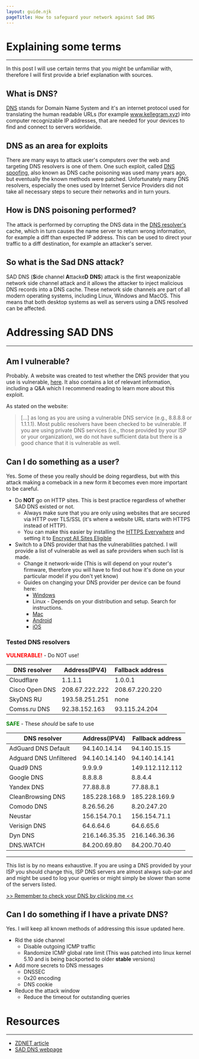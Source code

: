 ```yaml
---
layout: guide.njk
pageTitle: How to safeguard your network against Sad DNS
---
```


# Explaining some terms

---

In this post I will use certain terms that you might be unfamiliar with, therefore I will first provide a brief explanation with sources.

## What is DNS?

[DNS](https://en.wikipedia.org/wiki/Domain_Name_System) stands for Domain Name System and it's an internet protocol used for translating the human readable URLs (for example www.kellegram.xyz) into computer recognizable IP addresses, that are needed for your devices to find and connect to servers worldwide.

## DNS as an area for exploits

There are many ways to attack user's computers over the web and targeting DNS resolvers is one of them. One such exploit, called [DNS spoofing](https://en.wikipedia.org/wiki/DNS_spoofing), also known as DNS cache poisoning was used many years ago, but eventually the known methods were patched. Unfortunately many DNS resolvers, especially the ones used by Internet Service Providers did not take all necessary steps to secure their networks and in turn yours.

## How is DNS poisoning performed?

The attack is performed by corrupting the DNS data in the [DNS resolver's](https://en.wikipedia.org/wiki/Domain_Name_System#DNS_resolvers) cache, which in turn causes the name server to return wrong information, for example a diff than expected IP address. This can be used to direct your traffic to a diff destination, for example an attacker's server.

## So what is the Sad DNS attack?

SAD DNS (**S**ide channel **A**ttacke**D** **DNS**) attack is the first weaponizable network side channel attack and it allows the attacker to inject malicious DNS records into a DNS cache. These network side channels are part of all modern operating systems, including Linux, Windows and MacOS. This means that both desktop systems as well as servers using a DNS resolved can be affected.

# Addressing SAD DNS

---

## Am I vulnerable?

Probably. A website was created to test whether the DNS provider that you use is vulnerable, [here](https://789498207.www.saddns.net/). It also contains a lot of relevant information, including a Q&A which I recommend reading to learn more about this exploit.

As stated on the website:

> [...] as long as you are using a vulnerable DNS service (e.g., 8.8.8.8 or 1.1.1.1). Most public resolvers have been checked to be vulnerable. If you are using private DNS services (i.e., those provided by your ISP or your organization), we do not have sufficient data but there is a good chance that it is vulnerable as well.

## Can I do something as a user?

Yes. Some of these you really should be doing regardless, but with this attack making a comeback in a new form it becomes even more important to be careful.

- Do **NOT** go on HTTP sites. This is best practice regardless of whether SAD DNS existed or not.
  - Always make sure that you are only using websites that are secured via HTTP over TLS/SSL (it's where a website URL starts with HTTPS instead of HTTP).
  - You can make this easier by installing the [HTTPS Everywhere](https://www.eff.org/https-everywhere) and setting it to [Encrypt All Sites Eligible](https://i.imgur.com/E09Ejvq.png)
- Switch to a DNS provider that has the vulnerabilities patched. I will provide a list of vulnerable as well as safe providers when such list is made.
  - Change it network-wide (This is will depend on your router's firmware, therefore you will have to find out how it's done on your particular model if you don't yet know)
  - Guides on changing your DNS provider per device can be found here:
    - [Windows](https://www.windowscentral.com/how-change-your-pcs-dns-settings-windows-10)
    - Linux - Depends on your distribution and setup. Search for instructions.
    - [Mac](https://www.support.com/how-to/how-to-change-dns-settings-on-a-mac-10189)
    - [Android](https://www.androidpolice.com/2020/03/26/make-android-use-dns-server-choice/)
    - [iOS](https://gadgets.ndtv.com/mobiles/features/how-to-change-dns-server-on-iphone-ipad-or-ipod-touch-1671813)

### Tested DNS resolvers

<span style="color:red"> **VULNERABLE!**</span> - Do NOT use!

| DNS resolver   | Address(IPV4)  | Fallback address |
| -------------- | -------------- | ---------------- |
| Cloudflare     | 1.1.1.1        | 1.0.0.1          |
| Cisco Open DNS | 208.67.222.222 | 208.67.220.220   |
| SkyDNS RU      | 193.58.251.251 | none             |
| Comss.ru DNS   | 92.38.152.163  | 93.115.24.204    |

<span style="color:green"> **SAFE**</span> - These _should_ be safe to use

| DNS resolver           | Address(IPV4) | Fallback address |
| ---------------------- | ------------- | ---------------- |
| AdGuard DNS Default    | 94.140.14.14  | 94.140.15.15     |
| Adguard DNS Unfiltered | 94.140.14.140 | 94.140.14.141    |
| Quad9 DNS              | 9.9.9.9       | 149.112.112.112  |
| Google DNS             | 8.8.8.8       | 8.8.4.4          |
| Yandex DNS             | 77.88.8.8     | 77.88.8.1        |
| CleanBrowsing DNS      | 185.228.168.9 | 185.228.169.9    |
| Comodo DNS             | 8.26.56.26    | 8.20.247.20      |
| Neustar                | 156.154.70.1  | 156.154.71.1     |
| Verisign DNS           | 64.6.64.6     | 64.6.65.6        |
| Dyn DNS                | 216.146.35.35 | 216.146.36.36    |
| DNS.WATCH              | 84.200.69.80  | 84.200.70.40     |

---

This list is by no means exhaustive. If you are using a DNS provided by your ISP you should change this, ISP DNS servers are almost always sub-par and and might be used to log your queries or might simply be slower than some of the servers listed.

[>> Remember to check your DNS by clicking me <<](https://789498207.www.saddns.net/)

## Can I do something if I have a private DNS?

Yes. I will keep all known methods of addressing this issue updated here.

- Rid the side channel
  - Disable outgoing ICMP traffic
  - Randomize ICMP global rate limit (This was patched into linux kernel 5.10 and is being backported to older **stable** versions)
- Add more secrets to DNS messages
  - DNSSEC
  - 0x20 encoding
  - DNS cookie
- Reduce the attack window
  - Reduce the timeout for outstanding queries

# Resources

---

- [ZDNET article](https://www.zdnet.com/article/dns-cache-poisoning-poised-for-a-comeback-sad-dns/)
- [SAD DNS webpage](https://789498207.www.saddns.net/)
